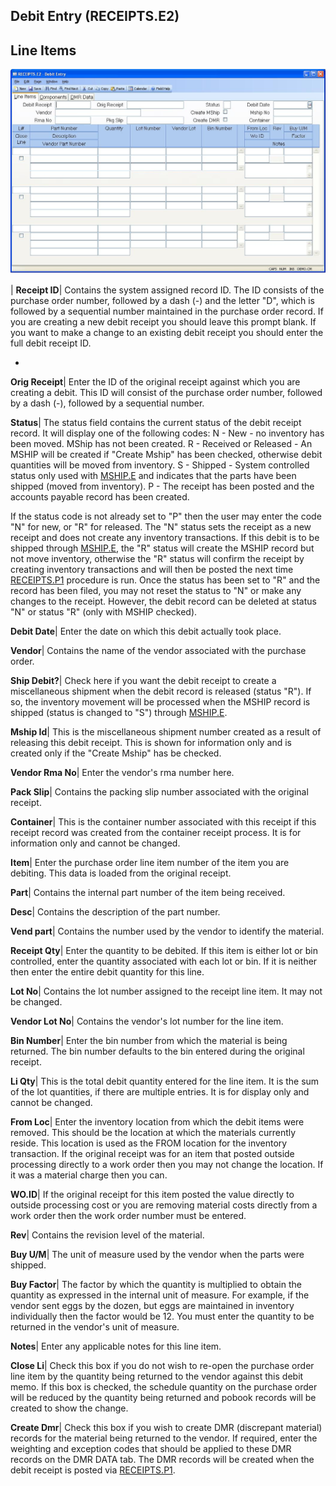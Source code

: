 ## Debit Entry (RECEIPTS.E2)
<PageHeader />

## Line Items

![](./RECEIPTS-E2-1.jpg)

| **Receipt ID**|  Contains the system assigned record ID. The ID consists of
the purchase order number, followed by a dash (-) and the letter "D", which is
followed by a sequential number maintained in the purchase order record. If
you are creating a new debit receipt you should leave this prompt blank. If
you want to make a change to an existing debit receipt you should enter the
full debit receipt ID.

-  
**Orig Receipt**|  Enter the ID of the original receipt against which you are
creating a debit. This ID will consist of the purchase order number, followed
by a dash (-), followed by a sequential number.

**Status**|  The status field contains the current status of the debit receipt
record. It will display one of the following codes:
N - New - no inventory has been moved. MShip has not been created.
R - Received or Released - An MSHIP will be created if "Create Mship" has been
checked, otherwise debit quantities will be moved from inventory.
S - Shipped - System controlled status only used with [MSHIP.E](../MSHIP-E/README.md)
and indicates that the parts have been shipped (moved from inventory).
P - The receipt has been posted and the accounts payable record has been
created.

If the status code is not already set to "P" then the user may enter the code
"N" for new, or "R" for released. The "N" status sets the receipt as a new
receipt and does not create any inventory transactions. If this debit is to be
shipped through [MSHIP.E](../MSHIP-E/README.md), the "R" status will create the MSHIP
record but not move inventory, otherwise the "R" status will confirm the
receipt by creating inventory transactions and will then be posted the next
time [RECEIPTS.P1](../RECEIPTS-P1/README.md) procedure is run. Once the status has been
set to "R" and the record has been filed, you may not reset the status to "N"
or make any changes to the receipt. However, the debit record can be deleted
at status "N" or status "R" (only with MSHIP checked).

**Debit Date**|  Enter the date on which this debit actually took place.

**Vendor**|  Contains the name of the vendor associated with the purchase
order.

**Ship Debit?**|  Check here if you want the debit receipt to create a
miscellaneous shipment when the debit record is released (status "R"). If so,
the inventory movement will be processed when the MSHIP record is shipped
(status is changed to "S") through [MSHIP.E](../MSHIP-E/README.md).

**Mship Id**|  This is the miscellaneous shipment number created as a result
of releasing this debit receipt. This is shown for information only and is
created only if the "Create Mship" has be checked.

**Vendor Rma No**|  Enter the vendor's rma number here.

**Pack Slip**|  Contains the packing slip number associated with the original
receipt.

**Container**|  This is the container number associated with this receipt if
this receipt record was created from the container receipt process. It is for
information only and cannot be changed.

**Item**|  Enter the purchase order line item number of the item you are
debiting. This data is loaded from the original receipt.

**Part**|  Contains the internal part number of the item being received.

**Desc**|  Contains the description of the part number.

**Vend part**|  Contains the number used by the vendor to identify the
material.

**Receipt Qty**|  Enter the quantity to be debited. If this item is either lot
or bin controlled, enter the quantity associated with each lot or bin. If it
is neither then enter the entire debit quantity for this line.

**Lot No**|  Contains the lot number assigned to the receipt line item. It may
not be changed.

**Vendor Lot No**|  Contains the vendor's lot number for the line item.

**Bin Number**|  Enter the bin number from which the material is being
returned. The bin number defaults to the bin entered during the original
receipt.

**Li Qty**|  This is the total debit quantity entered for the line item. It is
the sum of the lot quantities, if there are multiple entries. It is for
display only and cannot be changed.

**From Loc**|  Enter the inventory location from which the debit items were
removed. This should be the location at which the materials currently reside.
This location is used as the FROM location for the inventory transaction. If
the original receipt was for an item that posted outside processing directly
to a work order then you may not change the location. If it was a material
charge then you can.

**WO.ID**|  If the original receipt for this item posted the value directly to
outside processing cost or you are removing material costs directly from a
work order then the work order number must be entered.

**Rev**|  Contains the revision level of the material.

**Buy U/M**|  The unit of measure used by the vendor when the parts were
shipped.

**Buy Factor**|  The factor by which the quantity is multiplied to obtain the
quantity as expressed in the internal unit of measure. For example, if the
vendor sent eggs by the dozen, but eggs are maintained in inventory
individually then the factor would be 12. You must enter the quantity to be
returned in the vendor's unit of measure.

**Notes**|  Enter any applicable notes for this line item.

**Close Li**|  Check this box if you do not wish to re-open the purchase order
line item by the quantity being returned to the vendor against this debit
memo. If this box is checked, the schedule quantity on the purchase order will
be reduced by the quantity being returned and pobook records will be created
to show the change.

**Create Dmr**|  Check this box if you wish to create DMR (discrepant
material) records for the material being returned to the vendor. If required,
enter the weighting and exception codes that should be applied to these DMR
records on the DMR DATA tab. The DMR records will be created when the debit
receipt is posted via [RECEIPTS.P1](../RECEIPTS-P1/README.md).


<badge text= "Version 8.10.57 " vertical="middle" />

<PageFooter />
